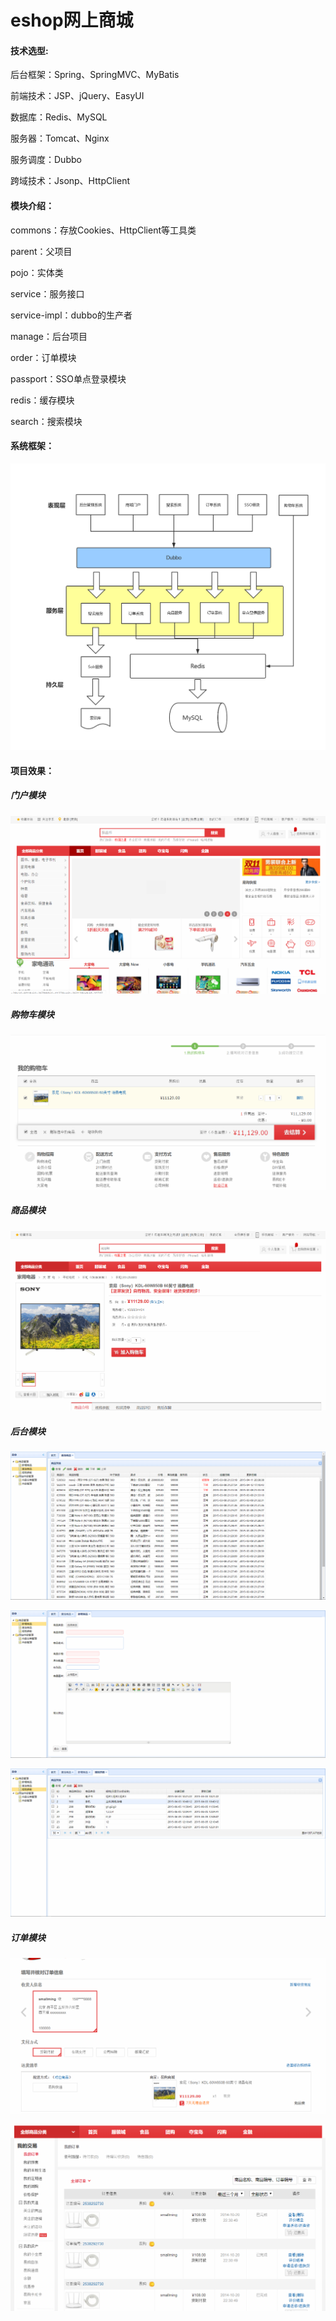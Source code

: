 # eshop网上商城
#### 技术选型:

后台框架：Spring、SpringMVC、MyBatis

前端技术：JSP、jQuery、EasyUI

数据库：Redis、MySQL

服务器：Tomcat、Nginx

服务调度：Dubbo

跨域技术：Jsonp、HttpClient



#### 模块介绍：

commons：存放Cookies、HttpClient等工具类

parent：父项目

pojo：实体类

service：服务接口

service-impl：dubbo的生产者

manage：后台项目

order：订单模块

passport：SSO单点登录模块

redis：缓存模块

search：搜索模块



#### 系统框架：

![portal](pic\Flow.jpg)



#### 项目效果：

##### 门户模块

![portal](pic\portal.png)

##### 购物车模块

![cart](pic\cart.png)

##### 商品模块

![item](pic\item.png)

##### 后台模块

![manage](pic\manage.png)

![manage1](pic\manage1.png)

![manage2](pic\manage2.png)

##### 订单模块

![order](pic\order.png)

![order1](pic\order1.png)
